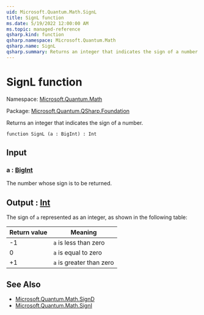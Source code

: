 ```yaml
---
uid: Microsoft.Quantum.Math.SignL
title: SignL function
ms.date: 5/19/2022 12:00:00 AM
ms.topic: managed-reference
qsharp.kind: function
qsharp.namespace: Microsoft.Quantum.Math
qsharp.name: SignL
qsharp.summary: Returns an integer that indicates the sign of a number.
---
```


# SignL function

Namespace: [Microsoft.Quantum.Math](xref:Microsoft.Quantum.Math)

Package: [Microsoft.Quantum.QSharp.Foundation](https://nuget.org/packages/Microsoft.Quantum.QSharp.Foundation)


Returns an integer that indicates the sign of a number.

```qsharp
function SignL (a : BigInt) : Int
```


## Input

### a : [BigInt](xref:microsoft.quantum.qsharp.valueliterals#bigint-literals)

The number whose sign is to be returned.



## Output : [Int](xref:microsoft.quantum.qsharp.valueliterals#int-literals)

The sign of `a` represented as an integer, as shown in the followingtable:|Return value  |Meaning                  ||--------------|-------------------------|| -1           |`a` is less than zero    || 0            |`a` is equal to zero     || +1           |`a` is greater than zero |

## See Also

- [Microsoft.Quantum.Math.SignD](xref:Microsoft.Quantum.Math.SignD)
- [Microsoft.Quantum.Math.SignI](xref:Microsoft.Quantum.Math.SignI)